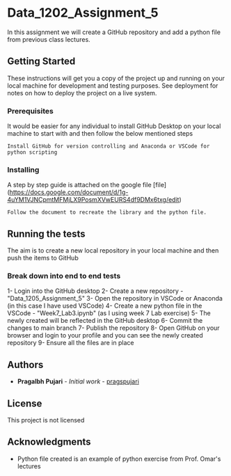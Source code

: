 # Data_1202_Assignment_5

In this assignment we will create a GitHub repository and add a python file from previous class lectures.

## Getting Started

These instructions will get you a copy of the project up and running on your local machine for development and testing purposes. See deployment for notes on how to deploy the project on a live system.

### Prerequisites

It would be easier for any individual to install GitHub Desktop on your local machine to start with and then follow the below mentioned steps

```
Install GitHub for version controlling and Anaconda or VSCode for python scripting
```

### Installing

A step by step guide is attached on the google file [file] (https://docs.google.com/document/d/1g-4uYM1VJNCpmtMFMjLX9PosmXVwEURS4df9DMx6txg/edit) 


```
Follow the document to recreate the library and the python file.
```


## Running the tests
The aim is to create a new local repository in your local machine and then push the items to GitHub



### Break down into end to end tests

1- Login into the GitHub desktop
2- Create a new repository - "Data_1205_Assignment_5"
3- Open the repository in VSCode or Anaconda (in this case I have used VSCode)
4- Create a new python file in the VSCode - "Week7_Lab3.ipynb" (as I using week 7 Lab exercise)
5- The newly created will be reflected in the GitHub desktop
6- Commit the changes to main branch
7- Publish the repository
8- Open GitHub on your browser and login to your profile and you can see the newly created repository 
9- Ensure all the files are in place



## Authors

* **Pragalbh Pujari** - *Initial work* - [pragspujari](https://github.com/pragspujari)


## License

This project is not licensed

## Acknowledgments

* Python file created is an example of python exercise from Prof. Omar's lectures


